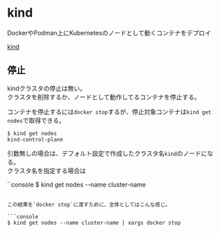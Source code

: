 # kind

DockerやPodman上にKubernetesのノードとして動くコンテナをデプロイ

[kind](https://kind.sigs.k8s.io/)

## 停止

kindクラスタの停止は無い。  
クラスタを削除するか、ノードとして動作してるコンテナを停止する。

コンテナを停止するには`docker stop`するが、停止対象コンテナは`kind get nodes`で取得できる。

```console
$ kind get nodes
kind-control-plane
```

引数無しの場合は、デフォルト設定で作成したクラスタ名`kind`のノードになる。  
クラスタ名を指定する場合は

``console
$ kind get nodes --name cluster-name
```

この結果を`docker stop`に渡すために、全体としてはこんな感じ。

```console
$ kind get nodes --name cluster-name | xargs docker stop
```
